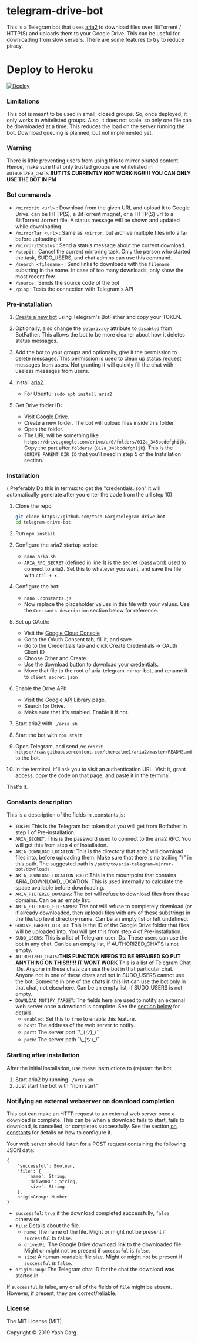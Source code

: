 # telegram-drive-bot

This is a Telegram bot that uses [aria2](https://github.com/aria2/aria2) to download files over BitTorrent / HTTP(S) and uploads them to your Google Drive. This can be useful for downloading from slow servers. There are some features to try to reduce piracy.

# Deploy to Heroku

[![Deploy](https://www.herokucdn.com/deploy/button.svg)](https://heroku.com/deploy)

### Limitations

This bot is meant to be used in small, closed groups. So, once deployed, it only works in whitelisted groups. Also, it does not scale, so only one file can be downloaded at a time. This reduces the load on the server running the bot. Download queuing is planned, but not implemented yet.

### Warning

There is little preventing users from using this to mirror pirated content. Hence, make sure that only trusted groups are whitelisted in `AUTHORIZED_CHATS` <b>BUT ITS CURRENTLY NOT WORKING!!!!! YOU CAN ONLY USE THE BOT IN PM</b>

### Bot commands

* `/mirrorit <url>` : Download from the given URL and upload it to Google Drive. <url> can be HTTP(S), a BitTorrent magnet, or a HTTP(S) url to a BitTorrent .torrent file. A status message will be shown and updated while downloading.
* `/mirrorTar <url>` : Same as `/mirror`, but archive multiple files into a tar before uploading it.
* `/mirroritStatus` : Send a status message about the current download.
* `/stopit` : Cancel the current mirroring task. Only the person who started the task, SUDO_USERS, and chat admins can use this command.
* `/search <filename>` : Send links to downloads with the `filename` substring in the name. In case of too many downloads, only show the most recent few. 
* `/source` : Sends the source code of the bot
* `/ping` : Tests the connection with Telegram's API

### Pre-installation

1. [Create a new bot](https://core.telegram.org/bots#3-how-do-i-create-a-bot) using Telegram's BotFather and copy your TOKEN.

2. Optionally, also change the `setprivacy` attribute to `disabled` from BotFather. This allows the bot to be more cleaner about how it deletes status messages.

3. Add the bot to your groups and optionally, give it the permission to delete messages. This permission is used to clean up status request messages from users. Not granting it will quickly fill the chat with useless messages from users.

4. Install [aria2](https://github.com/aria2/aria2).
   * For Ubuntu:
     `sudo apt install aria2`

5. Get Drive folder ID:

   * Visit [Google Drive](https://drive.google.com).
   * Create a new folder. The bot will upload files inside this folder.
   * Open the folder.
   * The URL will be something like `https://drive.google.com/drive/u/0/folders/012a_345bcdefghijk`. Copy the part after `folders/` (`012a_345bcdefghijk`). This is the `GDRIVE_PARENT_DIR_ID` that you'll need in step 5 of the Installation section.

### Installation
( Preferably Do this in termux to get the "credentials.json" it will automatically generate after you enter the code from the url step 10)

1. Clone the repo:

   ```bash
   git clone https://github.com/Yash-Garg/telegram-drive-bot
   cd telegram-drive-bot
   ```

2. Run `npm install`

3. Configure the aria2 startup script:

   * `nano aria.sh`
   * `ARIA_RPC_SECRET` (defined in line 1) is the secret (password) used to connect to aria2. Set this to whatever you want, and save the file with `ctrl + x`.

4. Configure the bot:

   * `nano .constants.js`
   * Now replace the placeholder values in this file with your values. Use the `Constants description` section below for reference.

5. Set up OAuth:

   * Visit the [Google Cloud Console](https://console.developers.google.com/apis/credentials)
   * Go to the OAuth Consent tab, fill it, and save.
   * Go to the Credentials tab and click Create Credentials -> OAuth Client ID
   * Choose Other and Create.
   * Use the download button to download your credentials.
   * Move that file to the root of aria-telegram-mirror-bot, and rename it to `client_secret.json`

6. Enable the Drive API:

   * Visit the [Google API Library](https://console.developers.google.com/apis/library) page.
   * Search for Drive.
   * Make sure that it's enabled. Enable it if not.

7. Start aria2 with `./aria.sh`

8. Start the bot with `npm start`

9. Open Telegram, and send `/mirrorit https://raw.githubusercontent.com/therealme1/aria2/master/README.md` to the bot.

10. In the terminal, it'll ask you to visit an authentication URL. Visit it, grant access, copy the code on that page, and paste it in the terminal.

That's it.

### Constants description

This is a description of the fields in .constants.js:

* `TOKEN`: This is the Telegram bot token that you will get from Botfather in step 1 of Pre-installation.
* `ARIA_SECRET`: This is the password used to connect to the aria2 RPC. You will get this from step 4 of Installation.
* `ARIA_DOWNLOAD_LOCATION`: This is the directory that aria2 will download files into, before uploading them. Make sure that there is no trailing "/" in this path. The suggested path is `/path/to/aria-telegram-mirror-bot/downloads`
* `ARIA_DOWNLOAD_LOCATION_ROOT`: This is the mountpoint that contains ARIA_DOWNLOAD_LOCATION. This is used internally to calculate the space available before downloading.
* `ARIA_FILTERED_DOMAINS`: The bot will refuse to download files from these domains. Can be an empty list.
* `ARIA_FILTERED_FILENAMES`: The bot will refuse to completely download (or if already downloaded, then upload) files with any of these substrings in the file/top level directory name. Can be an empty list or left undefined.
* `GDRIVE_PARENT_DIR_ID`: This is the ID of the Google Drive folder that files will be uploaded into. You will get this from step 4 of Pre-installation.
* `SUDO_USERS`: This is a list of Telegram user IDs. These users can use the bot in any chat. Can be an empty list, if AUTHORIZED_CHATS is not empty.
* `AUTHORIZED_CHATS`:<b>THIS FUNCTION NEEDS TO BE REPAIRED SO PUT ANYTHING ON THIS!!!!!! IT WONT WORK</b>  This is a list of Telegram Chat IDs. Anyone in these chats can use the bot in that particular chat. Anyone not in one of these chats and not in SUDO_USERS cannot use the bot. Someone in one of the chats in this list can use the bot only in that chat, not elsewhere. Can be an empty list, if SUDO_USERS is not empty.
* `DOWNLOAD_NOTIFY_TARGET`: The fields here are used to notify an external web server once a download is complete. See the [section below](#Notifying-an-external-webserver-on-download-completion) for details.
   * `enabled`: Set this to `true` to enable this feature.
   * `host`: The address of the web server to notify.
   * `port`: The server port ¯\\\_(ツ)\_/¯
   * `path`: The server path ¯\\\_(ツ)\_/¯

### Starting after installation

After the initial installation, use these instructions to (re)start the bot.

1. Start aria2 by running `./aria.sh`
2. Just start the bot with "npm start"

### Notifying an external webserver on download completion

This bot can make an HTTP request to an external web server once a download is complete. This can be when a download fails to start, fails to download, is cancelled, or completes successfully. See the section [on constants](#Constants-description) for details on how to configure it.

Your web server should listen for a POST request containing the following JSON data:

```
{
    'successful': Boolean,
    'file': {
        'name': String,
        'driveURL': String,
        'size': String
    },
    originGroup: Number
}
```

* `successful`: `true` if the download completed successfully, `false` otherwise
* `file`: Details about the file.
   * `name`: The name of the file. Might or might not be present if `successful` is `false`.
   * `driveURL`: The Google Drive download link to the downloaded file. Might or might not be present if `successful` is `false`.
   * `size`: A human-readable file size. Might or might not be present if `successful` is `false`.
* `originGroup`:  The Telegram chat ID for the chat the download was started in

If `successful` is false, any or all of the fields of `file` might be absent. However, if present, they are correct/reliable.

### License
The MIT License (MIT)

Copyright © 2019 Yash Garg
